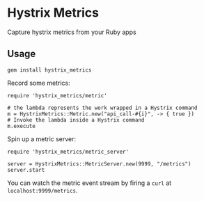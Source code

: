 # Hystrix Metrics

Capture hystrix metrics from your Ruby apps

## Usage

`gem install hystrix_metrics`

Record some metrics:

```
require 'hystrix_metrics/metric'

# the lambda represents the work wrapped in a Hystrix command
m = HystrixMetrics::Metric.new("api_call-#{i}", -> { true })
# Invoke the lambda inside a Hystrix command
m.execute
```

Spin up a metric server:

```
require 'hystrix_metrics/metric_server'

server = HystrixMetrics::MetricServer.new(9999, "/metrics")
server.start
```

You can watch the metric event stream by firing a `curl` at `localhost:9999/metrics`.
